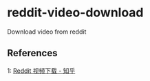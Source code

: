 # reddit-video-download
Download video from reddit

References
--

1: [Reddit 视频下载 - 知乎](https://zhuanlan.zhihu.com/p/78405895)
